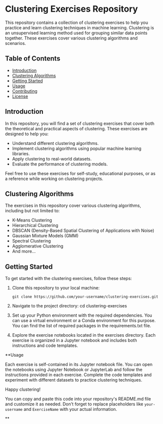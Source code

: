 # Clustering Exercises Repository

This repository contains a collection of clustering exercises to help you practice and learn clustering techniques in machine learning. Clustering is an unsupervised learning method used for grouping similar data points together. These exercises cover various clustering algorithms and scenarios.

## Table of Contents

- [Introduction](#introduction)
- [Clustering Algorithms](#clustering-algorithms)
- [Getting Started](#getting-started)
- [Usage](#usage)
- [Contributing](#contributing)
- [License](#license)

## Introduction

In this repository, you will find a set of clustering exercises that cover both the theoretical and practical aspects of clustering. These exercises are designed to help you:

- Understand different clustering algorithms.
- Implement clustering algorithms using popular machine learning libraries.
- Apply clustering to real-world datasets.
- Evaluate the performance of clustering models.

Feel free to use these exercises for self-study, educational purposes, or as a reference while working on clustering projects.

## Clustering Algorithms

The exercises in this repository cover various clustering algorithms, including but not limited to:

- K-Means Clustering
- Hierarchical Clustering
- DBSCAN (Density-Based Spatial Clustering of Applications with Noise)
- Gaussian Mixture Models (GMM)
- Spectral Clustering
- Agglomerative Clustering
- And more...

## Getting Started

To get started with the clustering exercises, follow these steps:

1. Clone this repository to your local machine:

   ```shell
   git clone https://github.com/your-username/clustering-exercises.git

2. Navigate to the project directory:
   cd clustering-exercises

3. Set up your Python environment with the required dependencies. You can use a virtual environment or a Conda environment for this purpose. You can find the list of required packages in the requirements.txt file.

4. Explore the exercise notebooks located in the exercises directory. Each exercise is organized in a Jupyter notebook and includes both instructions and code templates.

**Usage

Each exercise is self-contained in its Jupyter notebook file. You can open the notebooks using Jupyter Notebook or JupyterLab and follow the instructions provided in each exercise. Complete the code templates and experiment with different datasets to practice clustering techniques.

Happy clustering!

You can copy and paste this code into your repository's README.md file and customize it as needed. Don't forget to replace placeholders like `your-username` and `ExerciseName` with your actual information.



**
